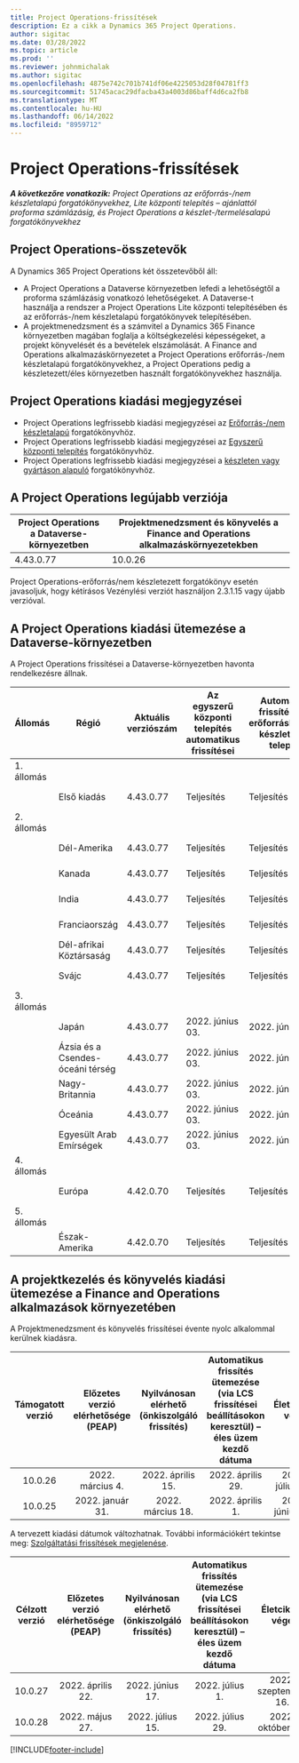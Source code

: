 ```yaml
---
title: Project Operations-frissítések
description: Ez a cikk a Dynamics 365 Project Operations.
author: sigitac
ms.date: 03/28/2022
ms.topic: article
ms.prod: ''
ms.reviewer: johnmichalak
ms.author: sigitac
ms.openlocfilehash: 4875e742c701b741df06e4225053d28f04781ff3
ms.sourcegitcommit: 51745acac29dfacba43a4003d86baff4d6ca2fb8
ms.translationtype: MT
ms.contentlocale: hu-HU
ms.lasthandoff: 06/14/2022
ms.locfileid: "8959712"
---
```

# <a name="project-operations-updates"></a>Project Operations-frissítések

_**A következőre vonatkozik:** Project Operations az erőforrás-/nem készletalapú forgatókönyvekhez, Lite központi telepítés – ajánlattól proforma számlázásig, és Project Operations a készlet-/termelésalapú forgatókönyvekhez_



## <a name="project-operations-components"></a>Project Operations-összetevők

A Dynamics 365 Project Operations két összetevőből áll:

- A Project Operations a Dataverse környezetben lefedi a lehetőségtől a proforma számlázásig vonatkozó lehetőségeket. A Dataverse-t használja a rendszer a Project Operations Lite központi telepítésében és az erőforrás-/nem készletalapú forgatókönyvek telepítésében.
- A projektmenedzsment és a számvitel a Dynamics 365 Finance környezetben magában foglalja a költségkezelési képességeket, a projekt könyvelését és a bevételek elszámolását. A Finance and Operations alkalmazáskörnyezetet a Project Operations erőforrás-/nem készletalapú forgatókönyvekhez, a Project Operations pedig a készletezett/éles környezetben használt forgatókönyvekhez használja.

## <a name="project-operations-release-notes"></a>Project Operations kiadási megjegyzései
- Project Operations legfrissebb kiadási megjegyzései az [Erőforrás-/nem készletalapú](whats-new-may-2022-resource-based.md) forgatókönyvhöz.
- Project Operations legfrissebb kiadási megjegyzései az [Egyszerű központi telepítés](../pro/whats-new/whats-new-may-2022-lite.md) forgatókönyvhöz.
- Project Operations legfrissebb kiadási megjegyzései a [készleten vagy gyártáson alapuló](../prod-pma/whats-new/whats-new-oct-2021-stocked.md) forgatókönyvhöz.

## <a name="project-operations-latest-version"></a>A Project Operations legújabb verziója

| Project Operations a Dataverse-környezetben | Projektmenedzsment és könyvelés a Finance and Operations alkalmazáskörnyezetekben | 
| --- | --- |
| 4.43.0.77 | 10.0.26 |

Project Operations-erőforrás/nem készletezett forgatókönyv esetén javasoljuk, hogy kétírásos Vezénylési verziót használjon 2.3.1.15 vagy újabb verzióval.

## <a name="release-schedule-for-project-operations-on-dataverse-environment"></a>A Project Operations kiadási ütemezése a Dataverse-környezetben

A Project Operations frissítései a Dataverse-környezetben havonta rendelkezésre állnak. 

| Állomás | Régió | Aktuális verziószám | Az egyszerű központi telepítés automatikus frissítései | Automatikus frissítések az erőforráshoz/nem készlet alapú telepítés | Következő verziószám | A következő általánosan elérhető verzió |
|-----------|-----------------------|-----------------|--------------------|---------------------|---------------------|---------------------|
| 1. állomás |   &nbsp;              |    &nbsp;       | &nbsp;             |      &nbsp;         |      &nbsp;         |      &nbsp;         |
|   &nbsp;  | Első kiadás         |  4.43.0.77      | Teljesítés           | Teljesítés            | Később eldöntendő                 | 2022. július 01.       |
| 2. állomás |   &nbsp;              |    &nbsp;       | &nbsp;             |      &nbsp;         |      &nbsp;         |      &nbsp;         |
|   &nbsp;  | Dél-Amerika         |  4.43.0.77      | Teljesítés           | Teljesítés            | Később eldöntendő                 | 2022. július 01.       |
|   &nbsp;  | Kanada                |  4.43.0.77      | Teljesítés           | Teljesítés            | Később eldöntendő                 | 2022. július 01.       |
|   &nbsp;  | India                 |  4.43.0.77      | Teljesítés           | Teljesítés            | Később eldöntendő                 | 2022. július 01.       |
|   &nbsp;  | Franciaország                |  4.43.0.77      | Teljesítés           | Teljesítés            | Később eldöntendő                 | 2022. július 01.       |
|   &nbsp;  | Dél-afrikai Köztársaság          |  4.43.0.77      | Teljesítés           | Teljesítés            | Később eldöntendő                 | 2022. július 01.       |
|   &nbsp;  | Svájc           |  4.43.0.77      | Teljesítés           | Teljesítés            | Később eldöntendő                 | 2022. július 01.       |
| 3. állomás |      &nbsp;           |     &nbsp;      |     &nbsp;         |      &nbsp;         |      &nbsp;         |      &nbsp;         |
|   &nbsp;  | Japán                 |  4.43.0.77      | 2022. június 03.      | 2022. június 03.       | Később eldöntendő                 | 2022. július 08.       |
|   &nbsp;  | Ázsia és a Csendes-óceáni térség          |  4.43.0.77      | 2022. június 03.      | 2022. június 03.       | Később eldöntendő                 | 2022. július 08.       |
|   &nbsp;  | Nagy-Britannia         |  4.43.0.77      | 2022. június 03.      | 2022. június 03.       | Később eldöntendő                 | 2022. július 08.       |
|   &nbsp;  | Óceánia               |  4.43.0.77      | 2022. június 03.      | 2022. június 03.       | Később eldöntendő                 | 2022. július 08.       |
|   &nbsp;  | Egyesült Arab Emírségek  |  4.43.0.77      | 2022. június 03.      | 2022. június 03.       | Később eldöntendő                 | 2022. július 08.       |
| 4. állomás |     &nbsp;            |     &nbsp;      |     &nbsp;         |      &nbsp;         |      &nbsp;         |      &nbsp;         |
|   &nbsp;  | Európa                |  4.42.0.70      | Teljesítés           | Teljesítés            | 4.43.0.77           | 2022. június 10.       |
| 5. állomás |     &nbsp;            |     &nbsp;      |     &nbsp;         |      &nbsp;         |      &nbsp;         |      &nbsp;         |
|   &nbsp;  | Észak-Amerika         |  4.42.0.70      | Teljesítés           | Teljesítés            | 4.43.0.77           | 2022. június 17.       |

## <a name="release-schedule-for-project-management-and-accounting-in-the-finance-and-operations-apps-environment"></a>A projektkezelés és könyvelés kiadási ütemezése a Finance and Operations alkalmazások környezetében

A Projektmenedzsment és könyvelés frissítései évente nyolc alkalommal kerülnek kiadásra.

|Támogatott verzió| Előzetes verzió elérhetősége (PEAP) | Nyilvánosan elérhető (önkiszolgáló frissítés) | Automatikus frissítés ütemezése (via LCS frissítései beállításokon keresztül) – éles üzem kezdő dátuma |   Életciklus vége   |
|:---------------:|:---------------------------:|:---------------------------------:|:--------------------------------------------------------------------:|:------------------:|
|     10.0.26     |      2022. március 4.          |        2022. április 15.             |                          2022. április 29.                              | 2022. július 15.      |
|     10.0.25     |      2022. január 31.       |        2022. március 18.             |                          2022. április 1.                               | 2022. június 10.      |


A tervezett kiadási dátumok változhatnak. További információkért tekintse meg: [Szolgáltatási frissítések megjelenése](/dynamics365/fin-ops-core/fin-ops/get-started/public-preview-releases?toc=%2fdynamics365%2ffinance%2ftoc.json).

|Célzott verzió | Előzetes verzió elérhetősége (PEAP) | Nyilvánosan elérhető (önkiszolgáló frissítés) | Automatikus frissítés ütemezése (via LCS frissítései beállításokon keresztül) – éles üzem kezdő dátuma |   Életciklus vége   |
|:---------------:|:---------------------------:|:---------------------------------:|:--------------------------------------------------------------------:|:------------------:|
|     10.0.27     |      2022. április 22.         |        2022. június 17.              |                          2022. július 1.                                | 2022. szeptember 16. |
|     10.0.28     |      2022. május 27.           |        2022. július 15.              |                          2022. július 29.                               | 2022. október 21.   |

[!INCLUDE[footer-include](../includes/footer-banner.md)]
